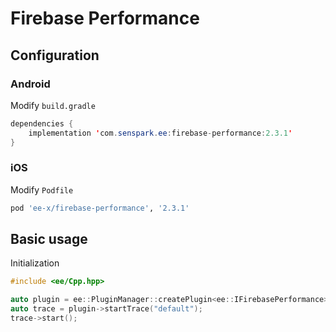 # Firebase Performance
## Configuration
### Android
Modify `build.gradle`
```java
dependencies {
    implementation 'com.senspark.ee:firebase-performance:2.3.1'
}
```

### iOS
Modify `Podfile`
```ruby
pod 'ee-x/firebase-performance', '2.3.1'
```

## Basic usage
Initialization
```cpp
#include <ee/Cpp.hpp>

auto plugin = ee::PluginManager::createPlugin<ee::IFirebasePerformance>();
auto trace = plugin->startTrace("default");
trace->start();
```